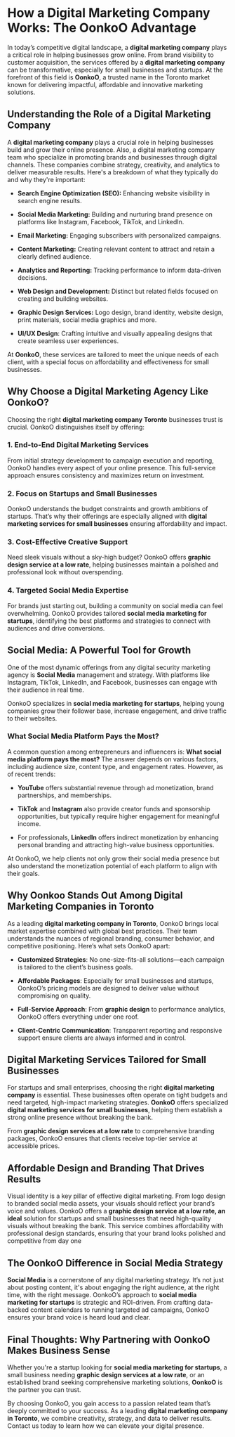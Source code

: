 # **How a Digital Marketing Company Works: The OonkoO Advantage**

In today’s competitive digital landscape, a **digital marketing company** plays a critical role in helping businesses grow online. From brand visibility to customer acquisition, the services offered by a **digital marketing company** can be transformative, especially for small   businesses and startups. At the forefront of this field is **OonkoO**, a trusted name in the Toronto market known for delivering impactful, affordable and innovative marketing solutions.

## **Understanding the Role of a Digital Marketing Company**

A **digital marketing company** plays a crucial role in helping businesses build and grow their online presence. Also, a digital marketing company team who specialize in promoting brands and businesses through digital channels. These companies combine strategy, creativity, and analytics to deliver measurable results. Here's a breakdown of what they typically do and why they're important:

* **Search Engine Optimization (SEO):** Enhancing website visibility in search engine results.

* **Social Media Marketing:** Building and nurturing brand presence on platforms like Instagram, Facebook, TikTok, and LinkedIn.

* **Email Marketing:** Engaging subscribers with personalized campaigns.

* **Content Marketing:** Creating relevant content to attract and retain a clearly defined audience.


* **Analytics and Reporting:** Tracking performance to inform data-driven decisions.

* **Web Design and Development:** Distinct but related fields focused on creating and building websites.

* **Graphic Design Services:** Logo design, brand identity, website design, print materials, social media graphics and more.


* **UI/UX Design**: Crafting intuitive and visually appealing designs that create seamless user experiences.

  

At **OonkoO**, these services are tailored to meet the unique needs of each client, with a special focus on affordability and effectiveness for small businesses.

## **Why Choose a Digital Marketing Agency Like OonkoO?**

Choosing the right **digital marketing company Toronto** businesses trust is crucial. OonkoO distinguishes itself by offering:

### **1\. End-to-End Digital Marketing Services**

From initial strategy development to campaign execution and reporting, OonkoO handles every aspect of your online presence. This full-service approach ensures consistency and maximizes return on investment.

### **2\. Focus on Startups and Small Businesses**

OonkoO understands the budget constraints and growth ambitions of startups. That’s why their offerings are especially aligned with **digital marketing services for small businesses** ensuring affordability and impact.

### **3\. Cost-Effective Creative Support**

Need sleek visuals without a sky-high budget? OonkoO offers **graphic design service at a low rate**, helping businesses maintain a polished and professional look without overspending.

### **4\. Targeted Social Media Expertise**

For brands just starting out, building a community on social media can feel overwhelming. OonkoO provides tailored **social media marketing for startups**, identifying the best platforms and strategies to connect with audiences and drive conversions.

## **Social Media: A Powerful Tool for Growth**

One of the most dynamic offerings from any digital security marketing agency is **Social Media** management and strategy. With platforms like Instagram, TikTok, LinkedIn, and Facebook, businesses can engage with their audience in real time.

OonkoO specializes in **social media marketing for startups**, helping young companies grow their follower base, increase engagement, and drive traffic to their websites.

### 

### **What Social Media Platform Pays the Most?**

A common question among entrepreneurs and influencers is: **What social media platform pays the most?** The answer depends on various factors, including audience size, content type, and engagement rates. However, as of recent trends:

* **YouTube** offers substantial revenue through ad monetization, brand partnerships, and memberships.

* **TikTok** and **Instagram** also provide creator funds and sponsorship opportunities, but typically require higher engagement for meaningful income.

* For professionals, **LinkedIn** offers indirect monetization by enhancing personal branding and attracting high-value business opportunities.

At OonkoO,  we help clients not only grow their social media presence but also understand the monetization potential of each platform to align with their goals.

## **Why Oonkoo Stands Out Among Digital Marketing Companies in Toronto**

As a leading **digital marketing company in Toronto**, OonkoO brings local market expertise combined with global best practices. Their team understands the nuances of regional branding, consumer behavior, and competitive positioning. Here’s what sets OonkoO apart:

* **Customized Strategies**: No one-size-fits-all solutions—each campaign is tailored to the client’s business goals.

* **Affordable Packages**: Especially for small businesses and startups, OonkoO’s pricing models are designed to deliver value without compromising on quality.

* **Full-Service Approach**: From **graphic design** to performance analytics, OonkoO offers everything under one roof.

* **Client-Centric Communication**: Transparent reporting and responsive support ensure clients are always informed and in control.

## **Digital Marketing Services Tailored for Small Businesses**

For startups and small enterprises, choosing the right **digital marketing company** is essential. These businesses often operate on tight budgets and need targeted, high-impact marketing strategies. **OonkoO** offers specialized **digital marketing services for small businesses**, helping them establish a strong online presence without breaking the bank.

From **graphic design services at a low rate** to comprehensive branding packages, OonkoO ensures that clients receive top-tier service at accessible prices.

## 

## **Affordable Design and Branding That Drives Results**

Visual identity is a key pillar of effective digital marketing. From logo design to branded social media assets, your visuals should reflect your brand’s voice and values. OonkoO offers a **graphic design service at a low rate, an ideal** solution for startups and small businesses that need high-quality visuals without breaking the bank. This service combines affordability with professional design standards, ensuring that your brand looks polished and competitive from day one

## **The OonkoO Difference in Social Media Strategy**

**Social Media** is a cornerstone of any digital marketing strategy. It’s not just about posting content, it's about engaging the right audience, at the right time, with the right message. OonkoO’s approach to **social media marketing for startups** is strategic and ROI-driven. From crafting data-backed content calendars to running targeted ad campaigns, OonkoO ensures your brand voice is heard loud and clear.

## **Final Thoughts: Why Partnering with OonkoO Makes Business Sense**

Whether you're a startup looking for **social media marketing for startups**, a small business needing **graphic design services at a low rate**, or an established brand seeking comprehensive marketing solutions, **OonkoO** is the partner you can trust.

By choosing OonkoO, you gain access to a passion related team that’s deeply committed to your success. As a leading **digital marketing company in Toronto**, we combine creativity, strategy, and data to deliver results. Contact us today to learn how we can elevate your digital presence.

